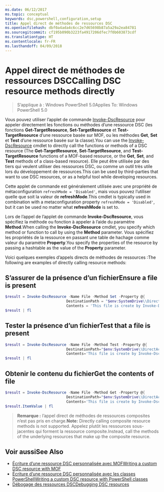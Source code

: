 ```yaml
---
ms.date: 06/12/2017
ms.topic: conceptual
keywords: dsc,powershell,configuration,setup
title: Appel direct de méthodes de ressources DSC
ms.openlocfilehash: dbf0a4ada4c6cc2e7d65698b87a5a29a2ea84781
ms.sourcegitcommit: cf195b090b3223fa4917206dfec7f0b603873cdf
ms.translationtype: HT
ms.contentlocale: fr-FR
ms.lasthandoff: 04/09/2018
---
```

# <a name="calling-dsc-resource-methods-directly"></a><span data-ttu-id="3fb21-103">Appel direct de méthodes de ressources DSC</span><span class="sxs-lookup"><span data-stu-id="3fb21-103">Calling DSC resource methods directly</span></span>

><span data-ttu-id="3fb21-104">S’applique à : Windows PowerShell 5.0</span><span class="sxs-lookup"><span data-stu-id="3fb21-104">Applies To: Windows PowerShell 5.0</span></span>

<span data-ttu-id="3fb21-105">Vous pouvez utiliser l’applet de commande [Invoke-DscResource](https://technet.microsoft.com/library/mt517869.aspx) pour appeler directement les fonctions ou méthodes d’une ressource DSC (les fonctions **Get-TargetResource**, **Set-TargetResource** et **Test-TargetResource** d’une ressource basée sur MOF, ou les méthodes **Get**, **Set** et **Test** d’une ressource basée sur la classe).</span><span class="sxs-lookup"><span data-stu-id="3fb21-105">You can use the [Invoke-DscResource](https://technet.microsoft.com/library/mt517869.aspx) cmdlet to directly call the functions or methods of a DSC resource (The **Get-TargetResource**, **Set-TargetResource**, and **Test-TargetResource** functions of a MOF-based resource, or the **Get**, **Set**, and **Test** methods of a class-based resource).</span></span>
<span data-ttu-id="3fb21-106">Elle peut être utilisée par des tiers qui veulent utiliser des ressources DSC, ou comme un outil très utile lors du développement de ressources.</span><span class="sxs-lookup"><span data-stu-id="3fb21-106">This can be used by third-parties that want to use DSC resources, or as a helpful tool while developing resources.</span></span>

<span data-ttu-id="3fb21-107">Cette applet de commande est généralement utilisée avec une propriété de métaconfiguration `refreshMode = 'Disabled'`, mais vous pouvez l’utiliser quelle que soit la valeur de **refreshMode**.</span><span class="sxs-lookup"><span data-stu-id="3fb21-107">This cmdlet is typically used in combination with a metaconfiguration property `refreshMode = 'Disabled'`, but it can be used no matter what **refreshMode** is set to.</span></span>

<span data-ttu-id="3fb21-108">Lors de l’appel de l’applet de commande **Invoke-DscResource**, vous spécifiez la méthode ou fonction à appeler à l’aide du paramètre **Method**.</span><span class="sxs-lookup"><span data-stu-id="3fb21-108">When calling the **Invoke-DscResource** cmdlet, you specify which method or function to call by using the **Method** parameter.</span></span> <span data-ttu-id="3fb21-109">Vous spécifiez les propriétés de la ressource en passant une table de hachage comme valeur du paramètre **Property**.</span><span class="sxs-lookup"><span data-stu-id="3fb21-109">You specify the properties of the resource by passing a hashtable as the value of the **Property** parameter.</span></span>

<span data-ttu-id="3fb21-110">Voici quelques exemples d’appels directs de méthodes de ressources :</span><span class="sxs-lookup"><span data-stu-id="3fb21-110">The following are examples of directly calling resource methods:</span></span>

## <a name="ensure-a-file-is-present"></a><span data-ttu-id="3fb21-111">S’assurer de la présence d’un fichier</span><span class="sxs-lookup"><span data-stu-id="3fb21-111">Ensure a file is present</span></span>

```powershell
$result = Invoke-DscResource -Name File -Method Set -Property @{
                            DestinationPath = "$env:SystemDrive\\DirectAccess.txt";
                            Contents = 'This file is create by Invoke-DscResource'} -Verbose
$result | fl
```

## <a name="test-that-a-file-is-present"></a><span data-ttu-id="3fb21-112">Tester la présence d’un fichier</span><span class="sxs-lookup"><span data-stu-id="3fb21-112">Test that a file is present</span></span>

```powershell
$result = Invoke-DscResource -Name File -Method Test -Property @{
                            DestinationPath="$env:SystemDrive\\DirectAccess.txt";
                            Contents='This file is create by Invoke-DscResource'} -Verbose
$result | fl
```

## <a name="get-the-contents-of-file"></a><span data-ttu-id="3fb21-113">Obtenir le contenu du fichier</span><span class="sxs-lookup"><span data-stu-id="3fb21-113">Get the contents of file</span></span>

```powershell
$result = Invoke-DscResource -Name File -Method Get -Property @{
                            DestinationPath="$env:SystemDrive\\DirectAccess.txt";
                            Contents='This file is create by Invoke-DscResource'} -Verbose
$result.ItemValue | fl
```

><span data-ttu-id="3fb21-114">**Remarque :** l’appel direct de méthodes de ressources composites n’est pas pris en charge.</span><span class="sxs-lookup"><span data-stu-id="3fb21-114">**Note:** Directly calling composite resource methods is not supported.</span></span> <span data-ttu-id="3fb21-115">Appelez plutôt les ressources sous-jacentes qui forment la ressource composite.</span><span class="sxs-lookup"><span data-stu-id="3fb21-115">Instead, call the methods of the underlying resources that make up the composite resource.</span></span>

## <a name="see-also"></a><span data-ttu-id="3fb21-116">Voir aussi</span><span class="sxs-lookup"><span data-stu-id="3fb21-116">See Also</span></span>
- [<span data-ttu-id="3fb21-117">Écriture d’une ressource DSC personnalisée avec MOF</span><span class="sxs-lookup"><span data-stu-id="3fb21-117">Writing a custom DSC resource with MOF</span></span>](authoringResourceMOF.md)
- [<span data-ttu-id="3fb21-118">Écriture d’une ressource DSC personnalisée avec les classes PowerShell</span><span class="sxs-lookup"><span data-stu-id="3fb21-118">Writing a custom DSC resource with PowerShell classes</span></span>](authoringResourceClass.md)
- [<span data-ttu-id="3fb21-119">Débogage des ressources DSC</span><span class="sxs-lookup"><span data-stu-id="3fb21-119">Debugging DSC resources</span></span>](debugResource.md)